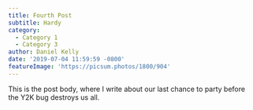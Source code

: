 ```yaml
---
title: Fourth Post
subtitle: Hardy
category:
  - Category 1
  - Category 3
author: Daniel Kelly
date: '2019-07-04 11:59:59 -0800'
featureImage: 'https://picsum.photos/1800/904'
---
```

This is the post body, where I write about our last chance to party before the Y2K bug destroys us all.
